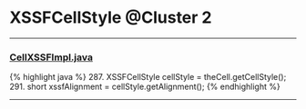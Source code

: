 # XSSFCellStyle @Cluster 2

***

### [CellXSSFImpl.java](https://searchcode.com/codesearch/view/72854552/)
{% highlight java %}
287. XSSFCellStyle cellStyle = theCell.getCellStyle();
291. short xssfAlignment = cellStyle.getAlignment();
{% endhighlight %}

***

